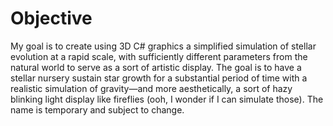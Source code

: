 # Objective

My goal is to create using 3D C# graphics a simplified simulation of stellar evolution at a rapid scale, with sufficiently different parameters from the natural world to serve as a sort of artistic display. The goal is to have a stellar nursery sustain star growth for a substantial period of time with a realistic simulation of gravity—and more aesthetically, a sort of hazy blinking light display like fireflies (ooh, I wonder if I can simulate those). The name is temporary and subject to change.
